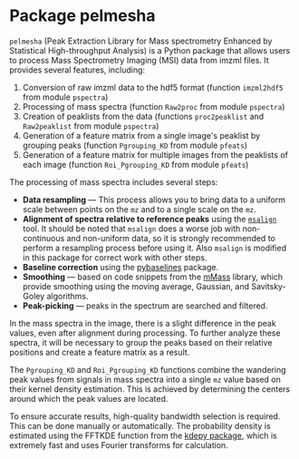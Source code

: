 # Package pelmesha

`pelmesha` (Peak Extraction Library for Mass spectrometry Enhanced by Statistical High-throughput Analysis) is a Python package that allows users to process Mass Spectrometry Imaging (MSI) data from imzml files. It provides several features, including:
1) Conversion of raw imzml data to the hdf5 format (function `imzml2hdf5` from module `pspectra`)
2) Processing of mass spectra (function `Raw2proc` from module `pspectra`)
3) Creation of peaklists from the data (functions `proc2peaklist` and `Raw2peaklist` from module `pspectra`)
4) Generation of a feature matrix from a single image's peaklist by grouping peaks (function `Pgrouping_KD` from module `pfeats`)
5) Generation of a feature matrix for multiple images from the peaklists of each image (function `Roi_Pgrouping_KD` from module `pfeats`)

The processing of mass spectra includes several steps:
- **Data resampling** — This process allows you to bring data to a uniform scale between points on the `mz` and to a single scale on the `mz`.
- **Alignment of spectra relative to reference peaks** using the [`msalign`](https://github.com/lukasz-migas/msalign) tool. It should be noted that `msalign` does a worse job with non-continuous and non-uniform data, so it is strongly recommended to perform a resampling process before using it. Also `msalign` is modified in this package for correct work with other steps.
- **Baseline correction** using the [pybaselines](https://pybaselines.readthedocs.io) package.
- **Smoothing** — based on code snippets from the [mMass](https://github.com/xxao/mMass) library, which provide smoothing using the moving average, Gaussian, and Savitsky-Goley algorithms.
- **Peak-picking** — peaks in the spectrum are searched and filtered.

In the mass spectra in the image, there is a slight difference in the peak values, even after alignment during processing. To further analyze these spectra, it will be necessary to group the peaks based on their relative positions and create a feature matrix as a result.

The `Pgrouping_KD` and `Roi_Pgrouping_KD` functions combine the wandering peak values from signals in mass spectra into a single `mz` value based on their kernel density estimation. This is achieved by determining the centers around which the peak values are located.

To ensure accurate results, high-quality bandwidth selection is required. This can be done manually or automatically. The probability density is estimated using the FFTKDE function from the [kdepy package](https://github.com/tommyod/KDEpy), which is extremely fast and uses Fourier transforms for calculation.
